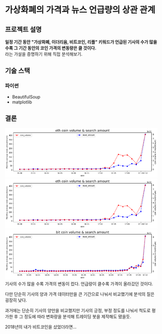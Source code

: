 # 가상화폐의 가격과 뉴스 언급량의 상관 관계
## 프로젝트 설명
**일정 기간 동안 "가상화폐, 이더리움, 비트코인, 리플" 키워드가 언급된 기사의 수가 많을 수록 그 기간 동안의 코인 가격의 변동량은 클 것이다.**  
라는 가설을 증명하기 위해 직접 분석해보기.

## 기술 스택
### 파이썬
- BeautifulSoup
- matplotlib

## 결론
![graph](./images/graph.png)
![graph2](./images/graph2.png)
![graph3](./images/graph3.png)
기사의 수가 많을 수록 가격의 변동이 컸다. 언급량이 클수록 가격이 올라갔던 것이다.

다만 단순히 기사의 양과 가격 데이터만을 큰 기간으로 나눠서 비교했기에 분석의 질은 굉장히 낮다.

과거에는 단순히 기사의 양만을 비교했지만 기사의 긍정, 부정 정도를 나눠서 척도로 평가한 후 그 정도에 따라 변화량을 분석해 트레이딩 봇을 제작해도 됐을듯.

2018년의 내가 비트코인을 샀었더라면...
